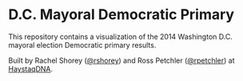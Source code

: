 # D.C. Mayoral Democratic Primary

This repository contains a visualization of the 2014 Washington D.C.
mayoral election Democratic primary results.

Built by Rachel Shorey ([@rshorey](https://github.com/rshorey)) and Ross
Petchler ([@rpetchler](https://github.com/rpetchler)) at
[HaystaqDNA](http://haystaqdna.com/).
